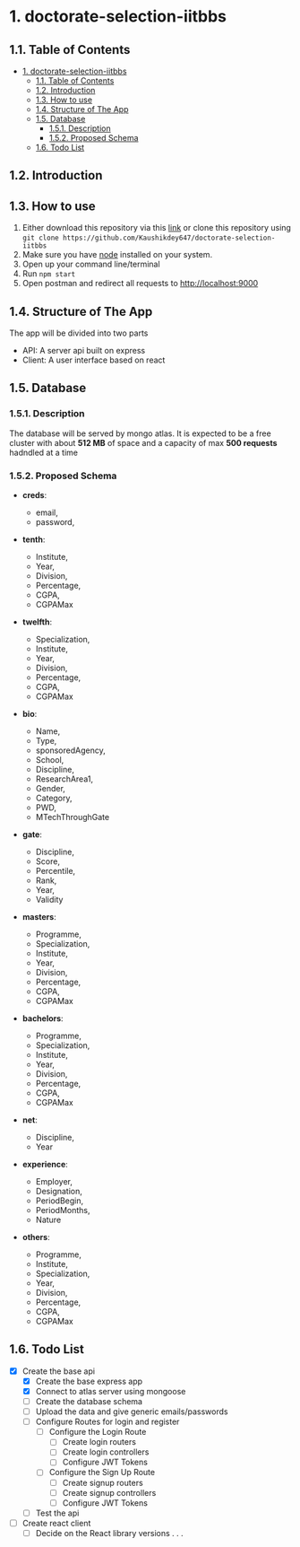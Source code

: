 # 1. doctorate-selection-iitbbs

## 1.1. Table of Contents

- [1. doctorate-selection-iitbbs](#1-doctorate-selection-iitbbs)
  - [1.1. Table of Contents](#11-table-of-contents)
  - [1.2. Introduction](#12-introduction)
  - [1.3. How to use](#13-how-to-use)
  - [1.4. Structure of The App](#14-structure-of-the-app)
  - [1.5. Database](#15-database)
    - [1.5.1. Description](#151-description)
    - [1.5.2. Proposed Schema](#152-proposed-schema)
  - [1.6. Todo List](#16-todo-list)

## 1.2. Introduction

## 1.3. How to use

1. Either download this repository via this [link](https://github.com/Kaushikdey647/doctorate-selection-iitbbs/archive/refs/heads/main.zip) or clone this repository using
   `git clone https://github.com/Kaushikdey647/doctorate-selection-iitbbs`
2. Make sure you have [node](https://nodejs.org/) installed on your system.
3. Open up your command line/terminal
4. Run `npm start`
5. Open postman and redirect all requests to [http://localhost:9000](http://localhost:9000)

## 1.4. Structure of The App

The app will be divided into two parts

- API: A server api built on express
- Client: A user interface based on react

## 1.5. Database

### 1.5.1. Description

The database will be served by mongo atlas. It is expected to be a free cluster with about **512 MB** of space and a capacity of max **500 requests** hadndled at a time

### 1.5.2. Proposed Schema

- **creds**:
  - email,
  - password,
- **tenth**:
  - Institute,
  - Year,
  - Division,
  - Percentage,
  - CGPA,
  - CGPAMax
- **twelfth**:
  - Specialization,
  - Institute,
  - Year,
  - Division,
  - Percentage,
  - CGPA,
  - CGPAMax
- **bio**:
  - Name,
  - Type,
  - sponsoredAgency,
  - School,
  - Discipline,
  - ResearchArea1,
  - Gender,
  - Category,
  - PWD,
  - MTechThroughGate
- **gate**:
  - Discipline,
  - Score,
  - Percentile,
  - Rank,
  - Year,
  - Validity
  
- **masters**:
  - Programme,
  - Specialization,
  - Institute,
  - Year,
  - Division,
  - Percentage,
  - CGPA,
  - CGPAMax
  
- **bachelors**:
  - Programme,
  - Specialization,
  - Institute,
  - Year,
  - Division,
  - Percentage,
  - CGPA,
  - CGPAMax
  
- **net**:
  - Discipline,
  - Year
  
- **experience**:
  - Employer,
  - Designation,
  - PeriodBegin,
  - PeriodMonths,
  - Nature
  
- **others**:
  - Programme,
  - Institute,
  - Specialization,
  - Year,
  - Division,
  - Percentage,
  - CGPA,
  - CGPAMax

## 1.6. Todo List

- [x] Create the base api
  - [x] Create the base express app
  - [x] Connect to atlas server using mongoose
  - [ ] Create the database schema
  - [ ] Upload the data and give generic emails/passwords
  - [ ] Configure Routes for login and register
    - [ ] Configure the Login Route
      - [ ] Create login routers
      - [ ] Create login controllers
      - [ ] Configure JWT Tokens
    - [ ] Configure the Sign Up Route
      - [ ] Create signup routers
      - [ ] Create signup controllers
      - [ ] Configure JWT Tokens
  - [ ] Test the api
- [ ] Create react client
  - [ ] Decide on the React library versions
.
.
.
